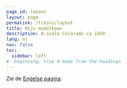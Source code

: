 ```yaml
---
page_id: layout
layout: page
permalink: /trains/layout
title: Mijn modelbaan
description: N-scale Colorado ca 1950
lang: nl
nav: false
toc:
  sidebar: left
#  beginning: true # made from the headings
---
```


Zie de <a href="../../trains/layout.html">Engelse pagina</a>.
